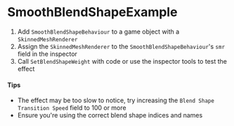 # SmoothBlendShapeExample
1. Add `SmoothBlendShapeBehaviour` to a game object with a `SkinnedMeshRenderer`
2. Assign the `SkinnedMeshRenderer` to the `SmoothBlendShapeBehaviour`'s `smr` field in the inspector
3. Call `SetBlendShapeWeight` with code or use the inspector tools to test the effect

#### Tips
- The effect may be too slow to notice, try increasing the `Blend Shape Transition Speed` field to 100 or more
- Ensure you're using the correct blend shape indices and names
